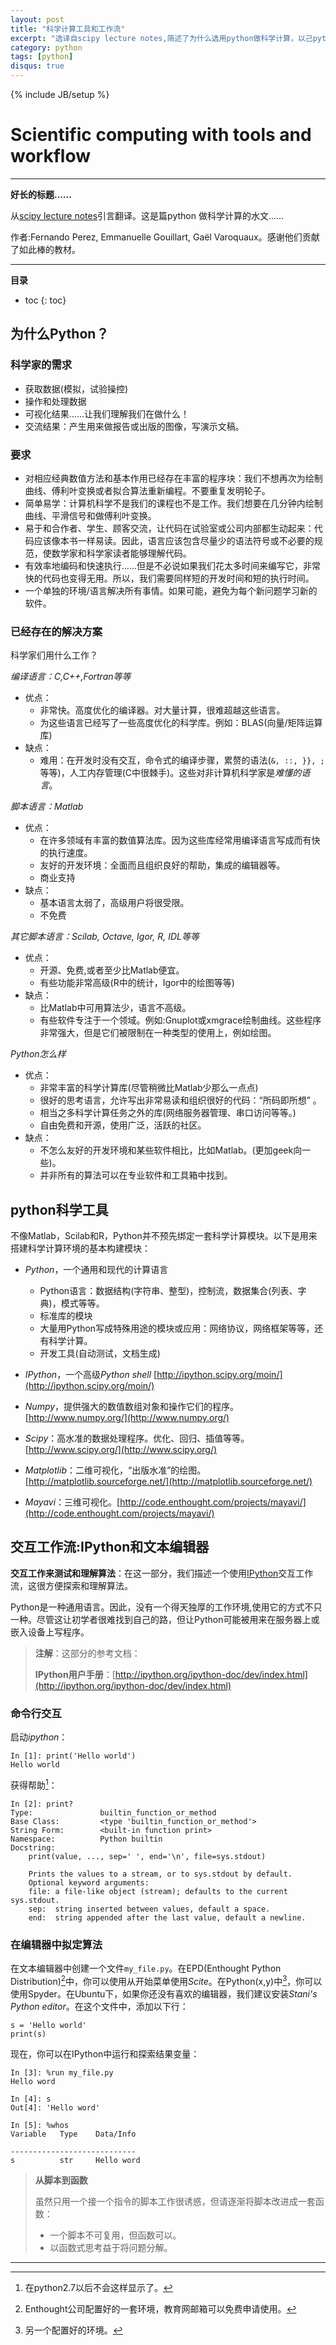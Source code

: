```yaml
---
layout: post
title: "科学计算工具和工作流"
excerpt: "选译自scipy lecture notes,简述了为什么选用python做科学计算，以己python做科学计算的工具和工作流。"
category: python
tags: [python]
disqus: true
---
```

{% include JB/setup %}

# Scientific computing with tools and workflow

----

**好长的标题……**

从[scipy lecture notes](http://scipy-lectures.github.com/intro/intro.html)引言翻译。这是篇python 做科学计算的水文……

作者:Fernando Perez, Emmanuelle Gouillart, Gaël Varoquaux。感谢他们贡献了如此棒的教材。

----

**目录**

* toc
{: toc}

## 为什么Python？

### 科学家的需求

- 获取数据(模拟，试验操控)
- 操作和处理数据
- 可视化结果……让我们理解我们在做什么！
- 交流结果：产生用来做报告或出版的图像，写演示文稿。

### 要求

- 对相应经典数值方法和基本作用已经存在丰富的程序块：我们不想再次为绘制曲线、傅利叶变换或者拟合算法重新编程。不要重复发明轮子。
- 简单易学：计算机科学不是我们的课程也不是工作。我们想要在几分钟内绘制曲线、平滑信号和做傅利叶变换。
- 易于和合作者、学生、顾客交流，让代码在试验室或公司内部都生动起来：代码应该像本书一样易读。因此，语言应该包含尽量少的语法符号或不必要的规范，使数学家和科学家读者能够理解代码。
- 有效率地编码和快速执行……但是不必说如果我们花太多时间来编写它，非常快的代码也变得无用。所以，我们需要同样短的开发时间和短的执行时间。
- 一个单独的环境/语言解决所有事情。如果可能，避免为每个新问题学习新的软件。

### 已经存在的解决方案

科学家们用什么工作？

*编译语言：C,C++,Fortran等等*

- 优点：
  - 非常快。高度优化的编译器。对大量计算，很难超越这些语言。
  - 为这些语言已经写了一些高度优化的科学库。例如：BLAS(向量/矩阵运算库)
- 缺点：
  - 难用：在开发时没有交互，命令式的编译步骤，累赘的语法(`&, ::, }}, ;`等等)，人工内存管理(C中很棘手)。这些对非计算机科学家是*难懂的语言*。

*脚本语言：Matlab*

- 优点：
   - 在许多领域有丰富的数值算法库。因为这些库经常用编译语言写成而有快的执行速度。
   - 友好的开发环境：全面而且组织良好的帮助，集成的编辑器等。
   - 商业支持
- 缺点：
   - 基本语言太弱了，高级用户将很受限。
   - 不免费

*其它脚本语言：Scilab, Octave, Igor, R, IDL等等*

- 优点：
   - 开源、免费,或者至少比Matlab便宜。
   - 有些功能非常高级(R中的统计，Igor中的绘图等等)
- 缺点：
   - 比Matlab中可用算法少，语言不高级。
   - 有些软件专注于一个领域。例如:Gnuplot或xmgrace绘制曲线。这些程序非常强大，但是它们被限制在一种类型的使用上，例如绘图。

*Python怎么样*

- 优点：
   - 非常丰富的科学计算库(尽管稍微比Matlab少那么一点点)
   - 很好的思考语言，允许写出非常易读和组织很好的代码：“所码即所想” 。
   - 相当之多科学计算任务之外的库(网络服务器管理、串口访问等等。)
   - 自由免费和开源，使用广泛，活跃的社区。
- 缺点：
   - 不怎么友好的开发环境和某些软件相比，比如Matlab。(更加geek向一些)。
   - 并非所有的算法可以在专业软件和工具箱中找到。
 
## python科学工具

不像Matlab，Scilab和R，Python并不预先绑定一套科学计算模块。以下是用来搭建科学计算环境的基本构建模块：

- *Python*，一个通用和现代的计算语言
	- Python语言：数据结构(字符串、整型)，控制流，数据集合(列表、字典)，模式等等。
	- 标准库的模块
	- 大量用Python写成特殊用途的模块或应用：网络协议，网络框架等等，还有科学计算。
	- 开发工具(自动测试，文档生成)

- *IPython*，一个高级*Python shell* [http://ipython.scipy.org/moin/](http://ipython.scipy.org/moin/)

- *Numpy*，提供强大的数值数组对象和操作它们的程序。[http://www.numpy.org/](http://www.numpy.org/)

- *Scipy*：高水准的数据处理程序。优化、回归、插值等等。[http://www.scipy.org/](http://www.scipy.org/)

- *Matplotlib*：二维可视化，“出版水准”的绘图。[http://matplotlib.sourceforge.net/](http://matplotlib.sourceforge.net/)

- *Mayavi*：三维可视化。[http://code.enthought.com/projects/mayavi/](http://code.enthought.com/projects/mayavi/)

## 交互工作流:IPython和文本编辑器

**交互工作来测试和理解算法**：在这一部分，我们描述一个使用[IPython](http://ipython.org/)交互工作流，这很方便探索和理解算法。

Python是一种通用语言。因此，没有一个得天独厚的工作环境,使用它的方式不只一种。尽管这让初学者很难找到自己的路，但让Python可能被用来在服务器上或嵌入设备上写程序。

> **注解**：这部分的参考文档：
>
> **IPython用户手册**：[http://ipython.org/ipython-doc/dev/index.html](http://ipython.org/ipython-doc/dev/index.html)

### 命令行交互

启动*ipython*：

    In [1]: print('Hello world')
    Hello world

获得帮助[^1]：

    In [2]: print?
    Type:               builtin_function_or_method
    Base Class:         <type 'builtin_function_or_method'>
    String Form:        <built-in function print>
    Namespace:          Python builtin
    Docstring:
        print(value, ..., sep=' ', end='\n', file=sys.stdout)
    
        Prints the values to a stream, or to sys.stdout by default.
        Optional keyword arguments:
        file: a file-like object (stream); defaults to the current sys.stdout.
        sep:  string inserted between values, default a space.
        end:  string appended after the last value, default a newline.

### 在编辑器中拟定算法

在文本编辑器中创建一个文件`my_file.py`。在EPD(Enthought Python Distribution)[^2]中，你可以使用从开始菜单使用*Scite*。在Python(x,y)中[^3]，你可以使用Spyder。在Ubuntu下，如果你还没有喜欢的编辑器，我们建议安装*Stani's Python editor*。在这个文件中，添加以下行：

    s = 'Hello world'
    print(s)

现在，你可以在IPython中运行和探索结果变量：

    In [3]: %run my_file.py
    Hello word
    
    In [4]: s
    Out[4]: 'Hello word'
    
    In [5]: %whos
    Variable   Type    Data/Info

    ----------------------------
    s          str     Hello word

> **从脚本到函数**
>  
>  虽然只用一个接一个指令的脚本工作很诱惑，但请逐渐将脚本改进成一套函数：
>    
>    - 一个脚本不可复用，但函数可以。
>    - 以函数式思考益于将问题分解。

----

[^1]:在python2.7以后不会这样显示了。
[^2]:Enthought公司配置好的一套环境，教育网邮箱可以免费申请使用。
[^3]:另一个配置好的环境。
